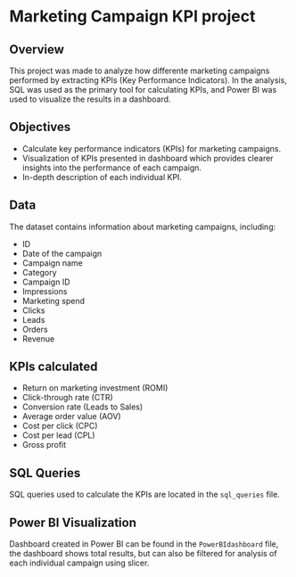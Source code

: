 # Marketing Campaign KPI project

## Overview
This project was made to analyze how differente marketing campaigns performed by extracting KPIs (Key Performance Indicators). In the analysis, SQL was used as the primary tool for calculating KPIs, and Power BI was used to visualize the results in a dashboard.

## Objectives
- Calculate key performance indicators (KPIs) for marketing campaigns.
- Visualization of KPIs presented in dashboard which provides clearer insights into the performance of each campaign.
- In-depth description of each individual KPI.

## Data
The dataset contains information about marketing campaigns, including:
- ID
- Date of the campaign
- Campaign name
- Category
- Campaign ID
- Impressions
- Marketing spend
- Clicks
- Leads
- Orders
- Revenue

## KPIs calculated
- Return on marketing investment (ROMI)
- Click-through rate (CTR)
- Conversion rate (Leads to Sales)
- Average order value (AOV)
- Cost per click (CPC)
- Cost per lead (CPL)
- Gross profit

## SQL Queries
SQL queries used to calculate the KPIs are located in the `sql_queries` file.

## Power BI Visualization
Dashboard created in Power BI can be found in the `PowerBIdashboard` file, the dashboard shows total results, but can also be filtered for analysis of each individual campaign using slicer.
